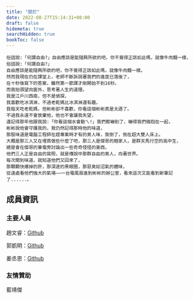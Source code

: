 ```yaml
---
title: "關於"
date: 2022-08-27T15:14:31+08:00
draft: false
hidemeta: true
searchHidden: true
bookToc: false
---
```



```
俗話說:「何謂自由?」自由應該是能隨興所欲的吧，你不覺得正該如此嗎，就像牛肉麵一樣，
俗話說:「何謂自由?」
自由應該是能隨興所欲的吧，你不覺得正該如此嗎，就像牛肉麵一樣。
然而我現在仍在課堂上，老師不斷訴說著我們的進度已落後了，
在十秒後寫下的答案，雖然第一節課才剛開始不到16秒。
而我抬頭望向窗外，思考著人生的道理。
我是江戶川西南，但不是偵探，
我喜歡吃冰淇淋，不過老乾媽比冰淇淋還有趣，
我每天吃老乾媽，但彬彬卻不喜歡，你看這個彬彬真是太遜了。
不過我永遠不會放棄他，他也不會讓我失望，
還記得那年他跟我說:「你看這個水會動ㄟ!」我們都嚇到了，嚇得我們倆抱在一起，
彬彬說他會守護我的，我仍然記得那時他的味道，
那股味道是電腦工程師在趕專案時才有的男人味，我倒了，倒在超大雙人床上。
大概是那三人又在埋首做些什麼了吧，那三人是傑哥的翹家人，是群天馬行空的高中生，
總是會在傑哥的筆電旁討論出一些奇奇怪怪的東西，
他們三人正是自由的寫照，就是傳說中那群自由的男人，向著世界。
每次聞到味道，就知道他們又回來了，
那顆顆快爆掉的肝，那深邃的黑眼圈，那惡臭如沼氣的體味，
從遠處看他們強大的氣場——一台電風扇進到彬彬的辦公室，看來這次又能看到新筆記了......。
```

## 成員資訊
### 主要人員

趙文睿：[Github](https://github.com/Chaoray)

郭凱明：[Github](https://github.com/ThatShark)

姜丞恩：[Github](https://github.com/anyon6)

### 友情贊助

藍靖傑
